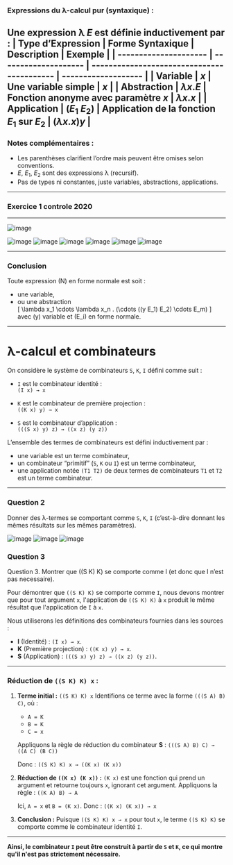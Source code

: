### Expressions du λ-calcul pur (syntaxique) :

Une **expression λ** $E$ est définie inductivement par :
| **Type d’Expression** | **Forme Syntaxique** | **Description**                            | **Exemple**         |
| --------------------- | -------------------- | ------------------------------------------ | ------------------- |
| **Variable**          | $x$                  | Une variable simple                        | $x$                 |
| **Abstraction**       | $\lambda x . E$      | Fonction anonyme avec paramètre $x$        | $\lambda x . x$     |
| **Application**       | $(E_1 \; E_2)$       | Application de la fonction $E_1$ sur $E_2$ | $(\lambda x . x) y$ |
---

### Notes complémentaires :

* Les parenthèses clarifient l’ordre mais peuvent être omises selon conventions.
* $E$, $E_1$, $E_2$ sont des expressions λ (recursif).
* Pas de types ni constantes, juste variables, abstractions, applications.

---
### Exercice 1 controle 2020
---
![image](https://github.com/user-attachments/assets/c116c9a6-bb17-44fc-8014-ef7541a564e0)

![image](https://github.com/user-attachments/assets/852ec189-8ded-4e67-b0d3-7be997fa9064)
![image](https://github.com/user-attachments/assets/f05739b5-631d-4fab-80d1-2aab9bfb6e99)
![image](https://github.com/user-attachments/assets/b243a9e1-342d-4212-9f36-487d0bc485db)
![image](https://github.com/user-attachments/assets/c75ed716-b763-4c1c-ae73-455363cc5e26)
![image](https://github.com/user-attachments/assets/fda6ab38-8124-42dc-931c-97bff145ec28)
![image](https://github.com/user-attachments/assets/70f73d6f-1ca0-425b-9b49-2528f409bf1b)







---

### Conclusion

Toute expression \(N\) en forme normale est soit :

- une variable,  
- ou une abstraction  
  \[
  \lambda x_1 \cdots \lambda x_n . (\cdots ((y E_1) E_2) \cdots E_m)
  \]
  avec \(y\) variable et \(E_i\) en forme normale.

---



# λ-calcul et combinateurs

On considère le système de combinateurs `S`, `K`, `I` défini comme suit :

- `I` est le combinateur identité :  
  `(I x) → x`

- `K` est le combinateur de première projection :  
  `((K x) y) → x`

- `S` est le combinateur d’application :  
  `(((S x) y) z) → ((x z) (y z))`

L’ensemble des termes de combinateurs est défini inductivement par :  
- une variable est un terme combinateur,  
- un combinateur “primitif” (`S`, `K` ou `I`) est un terme combinateur,  
- une application notée `(T1 T2)` de deux termes de combinateurs `T1` et `T2` est un terme combinateur.

---

### Question 2

Donner des λ-termes se comportant comme `S`, `K`, `I` (c’est-à-dire donnant les mêmes résultats sur les mêmes paramètres).

![image](https://github.com/user-attachments/assets/86f8dbf9-fdb8-4828-aa65-92b35687d05c)
![image](https://github.com/user-attachments/assets/e08b2556-b187-460a-9e24-0a63ff7dc1b3)
![image](https://github.com/user-attachments/assets/ee6396e6-b338-4b2f-b6c6-321bb3119d02)

### Question 3
Question 3. Montrer que ((S K) K) se comporte comme I (et donc que I n’est pas necessaire).



Pour démontrer que `((S K) K)` se comporte comme `I`, nous devons montrer que pour tout argument `x`, l'application de `((S K) K)` à `x` produit le même résultat que l'application de `I` à `x`.

Nous utiliserons les définitions des combinateurs fournies dans les sources :

* **I** (Identité) : `(I x) → x`.
* **K** (Première projection) : `((K x) y) → x`.
* **S** (Application) : `(((S x) y) z) → ((x z) (y z))`.

---

### Réduction de `((S K) K) x` :

1. **Terme initial :**
   `((S K) K) x`
   Identifions ce terme avec la forme `(((S A) B) C)`, où :

   * `A = K`
   * `B = K`
   * `C = x`

   Appliquons la règle de réduction du combinateur **S** :
   `(((S A) B) C) → ((A C) (B C))`

   Donc :
   `((S K) K) x → ((K x) (K x))`

2. **Réduction de `((K x) (K x))` :**
   `(K x)` est une fonction qui prend un argument et retourne toujours `x`, ignorant cet argument.
   Appliquons la règle :
   `((K A) B) → A`

   Ici, `A = x` et `B = (K x)`. Donc :
   `((K x) (K x)) → x`

3. **Conclusion :**
   Puisque `((S K) K) x → x` pour tout `x`, le terme `((S K) K)` se comporte comme le combinateur identité `I`.

---

**Ainsi, le combinateur `I` peut être construit à partir de `S` et `K`, ce qui montre qu'il n'est pas strictement nécessaire.**




